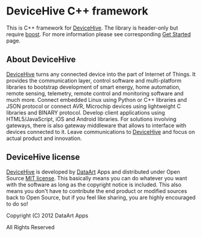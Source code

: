 DeviceHive C++ framework
========================

[DeviceHive]: http://devicehive.com "DeviceHive framework"
[DataArt]: http://dataart.com "DataArt"
[boost]: http://www.boost.org "Boost"

This is C++ framework for [DeviceHive]. The library is header-only but require [boost].
For more information please see corresponding [Get Started](http://devicehive.github.io/devicehive-cpp/page_start.html) page.


About DeviceHive
----------------

[DeviceHive] turns any connected device into the part of Internet of Things.
It provides the communication layer, control software and multi-platform
libraries to bootstrap development of smart energy, home automation, remote
sensing, telemetry, remote control and monitoring software and much more.
Connect embedded Linux using Python or C++ libraries and JSON protocol or
connect AVR, Microchip devices using lightweight C libraries and BINARY
protocol. Develop client applications using HTML5/JavaScript, iOS and Android
libraries. For solutions involving gateways, there is also gateway middleware
that allows to interface with devices connected to it. Leave communications
to [DeviceHive] and focus on actual product and innovation.


DeviceHive license
------------------

[DeviceHive] is developed by [DataArt] Apps and distributed under Open Source
[MIT license](http://en.wikipedia.org/wiki/MIT_License). This basically means
you can do whatever you want with the software as long as the copyright notice
is included. This also means you don't have to contribute the end product or
modified sources back to Open Source, but if you feel like sharing, you are
highly encouraged to do so!

Copyright (C) 2012 DataArt Apps

All Rights Reserved
